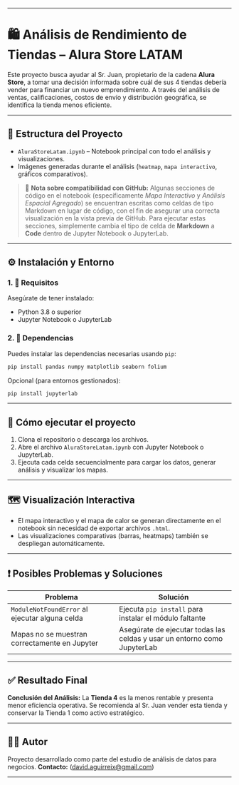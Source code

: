 
---

# 🛍️ Análisis de Rendimiento de Tiendas – Alura Store LATAM

Este proyecto busca ayudar al Sr. Juan, propietario de la cadena **Alura Store**, a tomar una decisión informada sobre cuál de sus 4 tiendas debería vender para financiar un nuevo emprendimiento. A través del análisis de ventas, calificaciones, costos de envío y distribución geográfica, se identifica la tienda menos eficiente.

---

## 📁 Estructura del Proyecto

* `AluraStoreLatam.ipynb` – Notebook principal con todo el análisis y visualizaciones.
* Imágenes generadas durante el análisis (`heatmap`, `mapa interactivo`, gráficos comparativos).

> 🔧 **Nota sobre compatibilidad con GitHub:**
> Algunas secciones de código en el notebook (específicamente *Mapa Interactivo* y *Análisis Espacial Agregado*) se encuentran escritas como celdas de tipo Markdown en lugar de código, con el fin de asegurar una correcta visualización en la vista previa de GitHub.
> Para ejecutar estas secciones, simplemente cambia el tipo de celda de **Markdown** a **Code** dentro de Jupyter Notebook o JupyterLab.

---

## ⚙️ Instalación y Entorno

### 1. 🔧 Requisitos

Asegúrate de tener instalado:

* Python 3.8 o superior
* Jupyter Notebook o JupyterLab

### 2. 🧩 Dependencias

Puedes instalar las dependencias necesarias usando `pip`:

```bash
pip install pandas numpy matplotlib seaborn folium
```

Opcional (para entornos gestionados):

```bash
pip install jupyterlab
```

---

## 🚀 Cómo ejecutar el proyecto

1. Clona el repositorio o descarga los archivos.
2. Abre el archivo `AluraStoreLatam.ipynb` con Jupyter Notebook o JupyterLab.
3. Ejecuta cada celda secuencialmente para cargar los datos, generar análisis y visualizar los mapas.

---

## 🗺️ Visualización Interactiva

* El mapa interactivo y el mapa de calor se generan directamente en el notebook sin necesidad de exportar archivos `.html`.
* Las visualizaciones comparativas (barras, heatmaps) también se despliegan automáticamente.

---

## ❗ Posibles Problemas y Soluciones

| Problema                                       | Solución                                                                 |
| ---------------------------------------------- | ------------------------------------------------------------------------ |
| `ModuleNotFoundError` al ejecutar alguna celda | Ejecuta `pip install` para instalar el módulo faltante                   |
| Mapas no se muestran correctamente en Jupyter  | Asegúrate de ejecutar todas las celdas y usar un entorno como JupyterLab |

---

## ✅ Resultado Final

**Conclusión del Análisis:**
La **Tienda 4** es la menos rentable y presenta menor eficiencia operativa. Se recomienda al Sr. Juan vender esta tienda y conservar la Tienda 1 como activo estratégico.

---

## 👨‍💼 Autor

Proyecto desarrollado como parte del estudio de análisis de datos para negocios.
**Contacto:** ([david.aguirreix@gmail.com](mailto:david.aguirreix@gmail.com))

---
